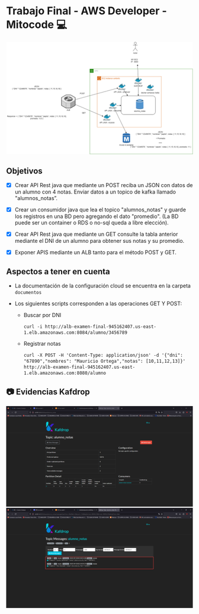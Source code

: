 # Trabajo Final - AWS Developer - Mitocode 💻

<img src="https://github.com/cbcballestas/trabajo-final-aws-developer/blob/main/imagenes/trabajo-final.drawio.png">


## Objetivos
- [x]  Crear API Rest java que mediante un POST reciba un JSON con datos de un alumno con 4 notas. Enviar datos a un topico de kafka llamado "alumnos_notas”.
- [x]  Crear un consumidor java que lea el topico "alumnos_notas" y guarde los registros en una BD pero agregando el dato "promedio". (La BD puede ser un container o RDS o no-sql queda a libre elección).
- [x]  Crear API Rest java que mediante un GET consulte la tabla anterior mediante el DNI de un alumno para obtener sus notas y su promedio.
- [x]  Exponer APIS mediante un ALB tanto para el método POST y GET.



## Aspectos a tener en cuenta

- La documentación de la configuración cloud se encuentra en la carpeta `documentos`

- Los siguientes scripts corresponden a las operaciones GET Y POST:

  - Buscar por DNI

    ```shell
    curl -i http://alb-examen-final-945162407.us-east-1.elb.amazonaws.com:8084/alumno/3456789
    ```
  - Registrar notas

    ```shell
    curl -X POST -H 'Content-Type: application/json' -d '{"dni": "67890","nombres": "Mauricio Ortega","notas": [10,11,12,13]}' http://alb-examen-final-945162407.us-east-1.elb.amazonaws.com:8080/alumno
    ```
## 📷 Evidencias Kafdrop
<img src="https://github.com/cbcballestas/trabajo-final-aws-developer/blob/main/imagenes/evidencia-kafdrop-1.png">
<img src="https://github.com/cbcballestas/trabajo-final-aws-developer/blob/main/imagenes/evidencia-kafdrop-2.png">
